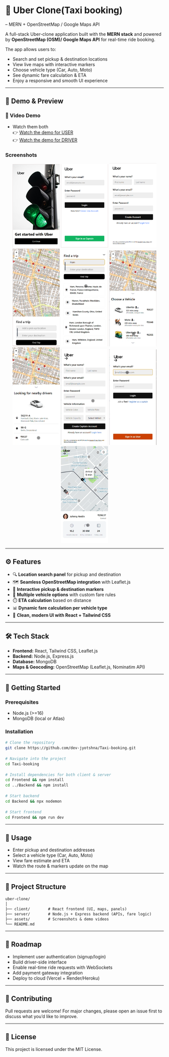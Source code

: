 # 🚖 Uber Clone(Taxi booking)

– MERN + OpenStreetMap / Google Maps API

A full-stack Uber-clone application built with the **MERN stack** and powered by **OpenStreetMap (OSM)/ Google Maps API** for real-time ride booking.

The app allows users to:

- Search and set pickup & destination locations
- View live maps with interactive markers
- Choose vehicle type (Car, Auto, Moto)
- See dynamic fare calculation & ETA
- Enjoy a responsive and smooth UI experience

---

## 📸 Demo & Preview

### 🎥 Video Demo

- Watch them both \
  👉 [Watch the demo for USER](/Frontend/assetreadme/User%20Taxi%20Booking%20App.mp4)  
  👉 [Watch the demo for DRIVER](/Frontend/assetreadme/Driver%20Taxi%20Booking%20App.mp4)

### Screenshots

<p align="center">

  <img src="/Frontend/assetreadme/4.png" alt="Welcome" width="150"/>
  <img src="/Frontend/assetreadme/5.png" alt="User Login" width="150"/>
  <img src="/Frontend/assetreadme/7.png" alt="User Create Account" width="150"/>
  <img src="/Frontend/assetreadme/8.png" alt="User Home" width="150"/>
  <img src="/Frontend/assetreadme/9.png" alt="Pick up & Destination" width="150"/>
  <img src="/Frontend/assetreadme/12.png" alt="Choose Vehicle" width="150"/>
  <img src="/Frontend/assetreadme/15.png" alt="Searching your ride" width="150"/>
  <img src="/Frontend/assetreadme/16.png" alt="Captain Create Account" width="150"/>
  <img src="/Frontend/assetreadme/20.png" alt="Captain Login" width="150"/>
  <img src="/Frontend/assetreadme/19.png" alt="Captain Home" width="150"/>
</p>

---

## ⚙️ Features

- 🔍 **Location search panel** for pickup and destination
- 🗺️ **Seamless OpenStreetMap integration** with Leaflet.js
- 📍 **Interactive pickup & destination markers**
- 🚗 **Multiple vehicle options** with custom fare rules
- ⏱️ **ETA calculation** based on distance
- 📊 **Dynamic fare calculation per vehicle type**
- 🎨 **Clean, modern UI with React + Tailwind CSS**

---

## 🛠️ Tech Stack

- **Frontend:** React, Tailwind CSS, Leaflet.js
- **Backend:** Node.js, Express.js
- **Database:** MongoDB
- **Maps & Geocoding:** OpenStreetMap (Leaflet.js, Nominatim API)

---

## 🚀 Getting Started

### Prerequisites

- Node.js (>=16)
- MongoDB (local or Atlas)

### Installation

```bash
# Clone the repository
git clone https://github.com/dev-jyotshna/Taxi-booking.git

# Navigate into the project
cd Taxi-booking

# Install dependencies for both client & server
cd Frontend && npm install
cd ../Backend && npm install

# Start backend
cd Backend && npx nodemon

# Start frontend
cd Frontend && npm run dev
```

---

## 🧭 Usage

- Enter pickup and destination addresses
- Select a vehicle type (Car, Auto, Moto)
- View fare estimate and ETA
- Watch the route & markers update on the map

---

## 📂 Project Structure

```plaintext
uber-clone/
│
├── client/        # React frontend (UI, maps, panels)
├── server/        # Node.js + Express backend (APIs, fare logic)
├── assets/        # Screenshots & demo videos
└── README.md
```

---

## 📌 Roadmap

- Implement user authentication (signup/login)
- Build driver-side interface
- Enable real-time ride requests with WebSockets
- Add payment gateway integration
- Deploy to cloud (Vercel + Render/Heroku)

---

## 🙌 Contributing

Pull requests are welcome! For major changes, please open an issue first to discuss what you’d like to improve.

---

## 📜 License

This project is licensed under the MIT License.
